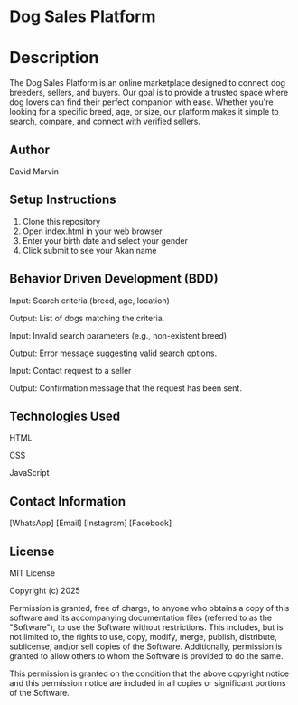 # Dog Sales Platform

# Description

The Dog Sales Platform is an online marketplace designed to connect dog breeders, sellers, and buyers. Our goal is to provide a trusted space where dog lovers can find their perfect companion with ease. Whether you're looking for a specific breed, age, or size, our platform makes it simple to search, compare, and connect with verified sellers.

## Author

David Marvin

## Setup Instructions

1. Clone this repository
2. Open index.html in your web browser
3. Enter your birth date and select your gender
4. Click submit to see your Akan name

## Behavior Driven Development (BDD)

Input: Search criteria (breed, age, location)

Output: List of dogs matching the criteria.

Input: Invalid search parameters (e.g., non-existent breed)

Output: Error message suggesting valid search options.

Input: Contact request to a seller

Output: Confirmation message that the request has been sent.

## Technologies Used

HTML

CSS

JavaScript

## Contact Information

[WhatsApp]
[Email]
[Instagram]
[Facebook]

## License

MIT License

Copyright (c) 2025

Permission is granted, free of charge, to anyone who obtains a copy of this software and its accompanying documentation files (referred to as the "Software"), to use the Software without restrictions. This includes, but is not limited to, the rights to use, copy, modify, merge, publish, distribute, sublicense, and/or sell copies of the Software. Additionally, permission is granted to allow others to whom the Software is provided to do the same.

This permission is granted on the condition that the above copyright notice and this permission notice are included in all copies or significant portions of the Software.
